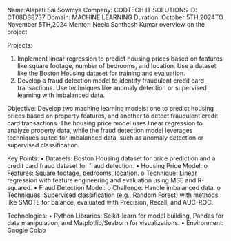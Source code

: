 Name:Alapati Sai Sowmya
Company: CODTECH IT SOLUTIONS
ID: CT08DS8737
Domain: MACHINE LEARNING
Duration: October 5TH,2024TO November 5TH,2024
Mentor: Neela Santhosh Kumar
overview on the project

Projects:
1. Implement linear regression to predict housing prices based on features like square footage, number of bedrooms, and location. Use a dataset like the Boston Housing dataset for training and evaluation.
2. Develop a fraud detection model to identify fraudulent credit card transactions. Use techniques like anomaly detection or supervised learning with imbalanced data.

Objective:
Develop two machine learning models: one to predict housing prices based on property features, and another to detect fraudulent credit card transactions. The housing price model uses linear regression to analyze property data, while the fraud detection model leverages techniques suited for imbalanced data, such as anomaly detection or supervised classification.

Key Points:
•	Datasets: Boston Housing dataset for price prediction and a credit card fraud dataset for fraud detection.
•	Housing Price Model:
o	Features: Square footage, bedrooms, location.
o	Technique: Linear regression with feature engineering and evaluation using MSE and R-squared.
•	Fraud Detection Model:
o	Challenge: Handle imbalanced data.
o	Techniques: Supervised classification (e.g., Random Forest) with methods like SMOTE for balance, evaluated with Precision, Recall, and AUC-ROC.

Technologies:
•	Python Libraries: Scikit-learn for model building, Pandas for data manipulation, and Matplotlib/Seaborn for visualizations.
•	Environment: Google Colab

